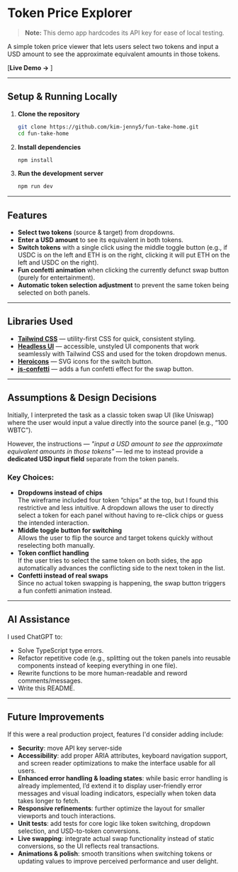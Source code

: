 # Token Price Explorer

> **Note:** This demo app hardcodes its API key for ease of local testing.

A simple token price viewer that lets users select two tokens and input a USD amount to see the approximate equivalent amounts in those tokens.

[**Live Demo →** ]

---

## Setup & Running Locally

1. **Clone the repository**

   ```bash
   git clone https://github.com/kim-jenny5/fun-take-home.git
   cd fun-take-home
   ```

2. **Install dependencies**

   ```bash
   npm install
   ```

3. **Run the development server**

   ```bash
   npm run dev
   ```

---

## Features

- **Select two tokens** (source & target) from dropdowns.
- **Enter a USD amount** to see its equivalent in both tokens.
- **Switch tokens** with a single click using the middle toggle button (e.g., if USDC is on the left and ETH is on the right, clicking it will put ETH on the left and USDC on the right).
- **Fun confetti animation** when clicking the currently defunct swap button (purely for entertainment).
- **Automatic token selection adjustment** to prevent the same token being selected on both panels.

---

## Libraries Used

- **[Tailwind CSS](https://tailwindcss.com/)** — utility-first CSS for quick, consistent styling.
- **[Headless UI](https://headlessui.dev/)** — accessible, unstyled UI components that work seamlessly with Tailwind CSS and used for the token dropdown menus.
- **[Heroicons](https://heroicons.com/)** — SVG icons for the switch button.
- **[js-confetti](https://github.com/loonywizard/js-confetti)** — adds a fun confetti effect for the swap button.

---

## Assumptions & Design Decisions

Initially, I interpreted the task as a classic token swap UI (like Uniswap) where the user would input a value directly into the source panel (e.g., “100 WBTC”).

However, the instructions — _"input a USD amount to see the approximate equivalent amounts in those tokens"_ — led me to instead provide a **dedicated USD input field** separate from the token panels.

### Key Choices:

- **Dropdowns instead of chips**  
  The wireframe included four token “chips” at the top, but I found this restrictive and less intuitive. A dropdown allows the user to directly select a token for each panel without having to re-click chips or guess the intended interaction.
- **Middle toggle button for switching**  
  Allows the user to flip the source and target tokens quickly without reselecting both manually.
- **Token conflict handling**  
  If the user tries to select the same token on both sides, the app automatically advances the conflicting side to the next token in the list.
- **Confetti instead of real swaps**  
  Since no actual token swapping is happening, the swap button triggers a fun confetti animation instead.

---

## AI Assistance

I used ChatGPT to:

- Solve TypeScript type errors.
- Refactor repetitive code (e.g., splitting out the token panels into reusable components instead of keeping everything in one file).
- Rewrite functions to be more human-readable and reword comments/messages.
- Write this README.

---

## Future Improvements

If this were a real production project, features I'd consider adding include:

- **Security**: move API key server-side
- **Accessibility**: add proper ARIA attributes, keyboard navigation support, and screen reader optimizations to make the interface usable for all users.
- **Enhanced error handling & loading states**: while basic error handling is already implemented, I’d extend it to display user-friendly error messages and visual loading indicators, especially when token data takes longer to fetch.
- **Responsive refinements**: further optimize the layout for smaller viewports and touch interactions.
- **Unit tests**: add tests for core logic like token switching, dropdown selection, and USD-to-token conversions.
- **Live swapping**: integrate actual swap functionality instead of static conversions, so the UI reflects real transactions.
- **Animations & polish**: smooth transitions when switching tokens or updating values to improve perceived performance and user delight.
